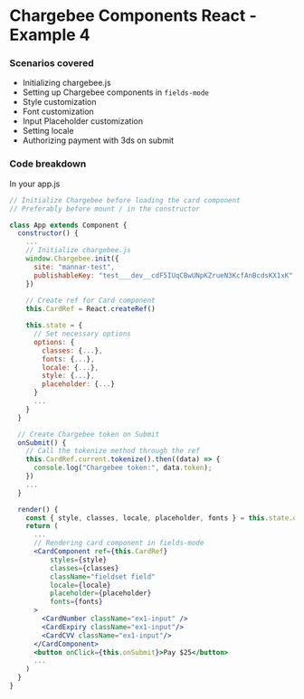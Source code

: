 # Chargebee Components React - Example 4 
### Scenarios covered
  * Initializing chargebee.js
  * Setting up Chargebee components in `fields-mode`
  * Style customization
  * Font customization
  * Input Placeholder customization
  * Setting locale
  * Authorizing payment with 3ds on submit

### Code breakdown
In your app.js
```jsx
// Initialize Chargebee before loading the card component
// Preferably before mount / in the constructor

class App extends Component {
  constructor() {
    ...
    // Initialize chargebee.js
    window.Chargebee.init({
      site: "mannar-test",
      publishableKey: "test___dev__cdF5IUqCBwUNpKZrueN3KcfAnBcdsKX1xK"
    })
    
    // Create ref for Card component
    this.CardRef = React.createRef()

    this.state = {
      // Set necessary options
      options: {
        classes: {...},
        fonts: {...},
        locale: {...},
        style: {...},
        placeholder: {...}
      }
      ...
    }
  }

  // Create Chargebee token on Submit
  onSubmit() {
    // Call the tokenize method through the ref
    this.CardRef.current.tokenize().then((data) => {
      console.log("Chargebee token:", data.token);
    })
    ...
  }

  render() {
    const { style, classes, locale, placeholder, fonts } = this.state.options;
    return (
      ...
      // Rendering card component in fields-mode
      <CardComponent ref={this.CardRef} 
          styles={style} 
          classes={classes} 
          className="fieldset field"
          locale={locale}
          placeholder={placeholder}
          fonts={fonts}
      >
        <CardNumber className="ex1-input" />
        <CardExpiry className="ex1-input"/>
        <CardCVV className="ex1-input"/>
      </CardComponent>
      <button onClick={this.onSubmit}>Pay $25</button>
      ...
    )
  }
}

```